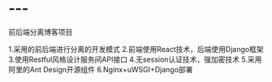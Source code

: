 # ---
前后端分离博客项目

1.采用的前后端进行分离的开发模式
2.前端使用React技术，后端使用Django框架
3.使用Restful风格设计服务间API接口
4.无session认证技术，强加密技术
5.采用阿里的Ant Design开源组件
6.Nginx+uWSGI+Django部署

